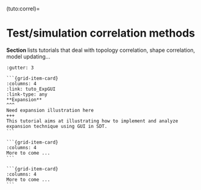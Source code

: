 ```{include} ../header.md
```
(tuto:correl)=
# Test/simulation correlation methods

**Section [](tuto:correl)** lists tutorials that deal with topology correlation, shape correlation, model updating...

````{grid}
:gutter: 3

```{grid-item-card} 
:columns: 4
:link: tuto_ExpGUI
:link-type: any
**Expansion**
^^^
Need expansion illustration here
+++
This tutorial aims at illustrating how to implement and analyze expansion technique using GUI in SDT.
```

```{grid-item-card}
:columns: 4
More to come ...
```

```{grid-item-card}
:columns: 4
More to come ...
```

````
